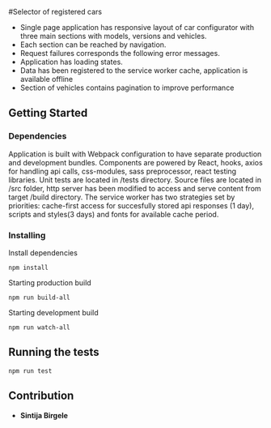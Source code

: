 #Selector of registered cars
- Single page application has responsive layout of car configurator with three main sections with models, versions and vehicles.
- Each section can be reached by navigation.
- Request failures corresponds the following error messages.
- Application has loading states.
- Data has been registered to the service worker cache, application is available offline
- Section of vehicles contains pagination to improve performance

## Getting Started

### Dependencies
Application is built with Webpack configuration to have separate production and development bundles. Components are powered by React, hooks, axios for handling api calls, css-modules, sass preprocessor, react testing libraries. Unit tests are located in /tests directory. Source files are located in /src folder, http server has been modified to access and serve content from target /build directory. The service worker has two strategies set by priorities: cache-first access for succesfully stored api responses (1 day), scripts and styles(3 days) and fonts for available cache period.

### Installing

Install dependencies

```
npm install
```

Starting production build
```
npm run build-all
```
Starting development build
```
npm run watch-all
```

## Running the tests

```
npm run test
```

## Contribution

* **Sintija Birgele**
